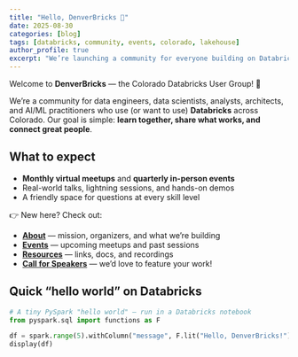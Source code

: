 ```yaml
---
title: "Hello, DenverBricks 👋"
date: 2025-08-30
categories: [blog]
tags: [databricks, community, events, colorado, lakehouse]
author_profile: true
excerpt: "We’re launching a community for everyone building on Databricks in Colorado—join us!"
---
```


Welcome to **DenverBricks** — the Colorado Databricks User Group! 🎉

We’re a community for data engineers, data scientists, analysts, architects, and AI/ML practitioners who use (or want to use) **Databricks** across Colorado. Our goal is simple: **learn together, share what works, and connect great people**.

## What to expect
- **Monthly virtual meetups** and **quarterly in-person events**
- Real-world talks, lightning sessions, and hands-on demos
- A friendly space for questions at every skill level

👉 New here? Check out:
- **[About](/about/)** — mission, organizers, and what we’re building  
- **[Events](/events/)** — upcoming meetups and past sessions  
- **[Resources](/resources/)** — links, docs, and recordings  
- **[Call for Speakers](/call-for-speakers/)** — we’d love to feature your work!

## Quick “hello world” on Databricks
```python
# A tiny PySpark "hello world" — run in a Databricks notebook
from pyspark.sql import functions as F

df = spark.range(5).withColumn("message", F.lit("Hello, DenverBricks!"))
display(df)
